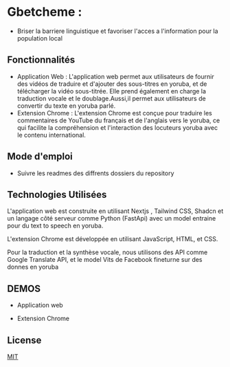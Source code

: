 # Gbetcheme :
  - Briser la barriere linguistique et favoriser l'acces a l'information pour la population local

## Fonctionnalités
- Application Web : L'application web permet aux utilisateurs de fournir des vidéos de traduire et d'ajouter des sous-titres en yoruba, et de télécharger la vidéo sous-titrée. 
Elle prend également en charge la traduction vocale et le doublage.Aussi,il permet aux utilisateurs de convertir du texte en yoruba parlé.
- Extension Chrome : L'extension Chrome est conçue pour traduire les commentaires de YouTube du français et de l'anglais vers le yoruba, ce qui facilite la compréhension et l'interaction des locuteurs yoruba avec le contenu international.


## Mode d'emploi

- Suivre les readmes des diffrents dossiers du repository

## Technologies Utilisées

L'application web est construite en utilisant Nextjs , Tailwind CSS, Shadcn et un langage côté serveur comme Python (FastApi) avec un model entraine pour du text to speech en yoruba. 

L'extension Chrome est développée en utilisant JavaScript, HTML, et CSS. 

Pour la traduction et la synthèse vocale, nous utilisons des API comme Google Translate API, et le model Vits de Facebook fineturne sur des donnes en yoruba

## DEMOS

- Application web

- Extension Chrome


## License

[MIT](https://choosealicense.com/licenses/mit/)
